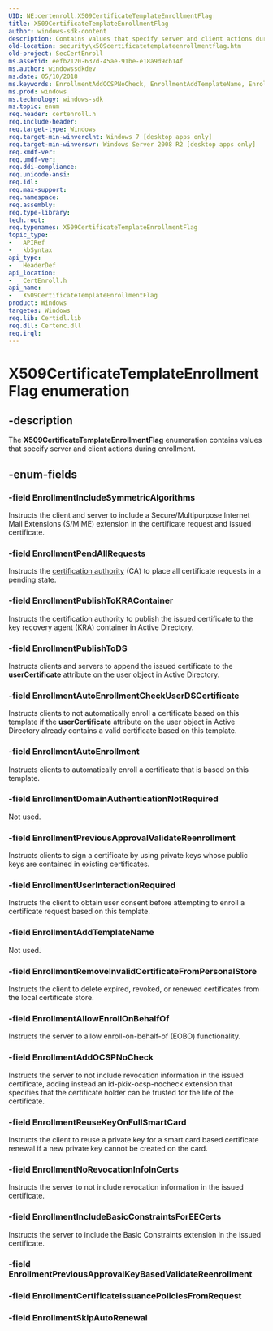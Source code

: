 ```yaml
---
UID: NE:certenroll.X509CertificateTemplateEnrollmentFlag
title: X509CertificateTemplateEnrollmentFlag
author: windows-sdk-content
description: Contains values that specify server and client actions during enrollment.
old-location: security\x509certificatetemplateenrollmentflag.htm
old-project: SecCertEnroll
ms.assetid: eefb2120-637d-45ae-91be-e18a9d9cb14f
ms.author: windowssdkdev
ms.date: 05/10/2018
ms.keywords: EnrollmentAddOCSPNoCheck, EnrollmentAddTemplateName, EnrollmentAllowEnrollOnBehalfOf, EnrollmentAutoEnrollment, EnrollmentAutoEnrollmentCheckUserDSCertificate, EnrollmentDomainAuthenticationNotRequired, EnrollmentIncludeBasicConstraintsForEECerts, EnrollmentIncludeSymmetricAlgorithms, EnrollmentNoRevocationInfoInCerts, EnrollmentPendAllRequests, EnrollmentPreviousApprovalValidateReenrollment, EnrollmentPublishToDS, EnrollmentPublishToKRAContainer, EnrollmentRemoveInvalidCertificateFromPersonalStore, EnrollmentReuseKeyOnFullSmartCard, EnrollmentUserInteractionRequired, X509CertificateTemplateEnrollmentFlag, X509CertificateTemplateEnrollmentFlag enumeration [Security], certenroll/EnrollmentAddOCSPNoCheck, certenroll/EnrollmentAddTemplateName, certenroll/EnrollmentAllowEnrollOnBehalfOf, certenroll/EnrollmentAutoEnrollment, certenroll/EnrollmentAutoEnrollmentCheckUserDSCertificate, certenroll/EnrollmentDomainAuthenticationNotRequired, certenroll/EnrollmentIncludeBasicConstraintsForEECerts, certenroll/EnrollmentIncludeSymmetricAlgorithms, certenroll/EnrollmentNoRevocationInfoInCerts, certenroll/EnrollmentPendAllRequests, certenroll/EnrollmentPreviousApprovalValidateReenrollment, certenroll/EnrollmentPublishToDS, certenroll/EnrollmentPublishToKRAContainer, certenroll/EnrollmentRemoveInvalidCertificateFromPersonalStore, certenroll/EnrollmentReuseKeyOnFullSmartCard, certenroll/EnrollmentUserInteractionRequired, certenroll/X509CertificateTemplateEnrollmentFlag, security.x509certificatetemplateenrollmentflag
ms.prod: windows
ms.technology: windows-sdk
ms.topic: enum
req.header: certenroll.h
req.include-header: 
req.target-type: Windows
req.target-min-winverclnt: Windows 7 [desktop apps only]
req.target-min-winversvr: Windows Server 2008 R2 [desktop apps only]
req.kmdf-ver: 
req.umdf-ver: 
req.ddi-compliance: 
req.unicode-ansi: 
req.idl: 
req.max-support: 
req.namespace: 
req.assembly: 
req.type-library: 
tech.root: 
req.typenames: X509CertificateTemplateEnrollmentFlag
topic_type:
-	APIRef
-	kbSyntax
api_type:
-	HeaderDef
api_location:
-	CertEnroll.h
api_name:
-	X509CertificateTemplateEnrollmentFlag
product: Windows
targetos: Windows
req.lib: Certidl.lib
req.dll: Certenc.dll
req.irql: 
---
```


# X509CertificateTemplateEnrollmentFlag enumeration


## -description


The <b>X509CertificateTemplateEnrollmentFlag</b> enumeration contains values that specify server and client actions during enrollment.


## -enum-fields




### -field EnrollmentIncludeSymmetricAlgorithms

Instructs the client and server to include a Secure/Multipurpose Internet Mail Extensions (S/MIME) extension in the certificate request and issued certificate.


### -field EnrollmentPendAllRequests

Instructs the <a href="https://msdn.microsoft.com/db46def4-bfdc-4801-a57d-d568e94a2dbb">certification authority</a> (CA) to place all certificate requests in a pending state.


### -field EnrollmentPublishToKRAContainer

Instructs the certification authority to publish the issued certificate to the key recovery agent (KRA) container in Active Directory.


### -field EnrollmentPublishToDS

Instructs clients and servers to append the issued certificate to the <b>userCertificate</b> attribute on the user object in Active Directory.


### -field EnrollmentAutoEnrollmentCheckUserDSCertificate

Instructs clients to not automatically enroll a certificate based on this template if the <b>userCertificate</b> attribute on the user object in Active Directory already contains a valid certificate based on this template.


### -field EnrollmentAutoEnrollment

Instructs clients to automatically enroll a certificate that is based on this template.


### -field EnrollmentDomainAuthenticationNotRequired

Not used.


### -field EnrollmentPreviousApprovalValidateReenrollment

Instructs clients to sign a certificate by using private keys whose public keys are contained in  existing certificates.


### -field EnrollmentUserInteractionRequired

Instructs the client to obtain user consent before attempting to enroll a certificate request based on this template.


### -field EnrollmentAddTemplateName

Not used.


### -field EnrollmentRemoveInvalidCertificateFromPersonalStore

Instructs the client to delete expired, revoked, or renewed certificates from the local certificate store.


### -field EnrollmentAllowEnrollOnBehalfOf

Instructs the server to allow enroll-on-behalf-of (EOBO) functionality.


### -field EnrollmentAddOCSPNoCheck

Instructs the server to not include revocation information in the issued certificate, adding instead an id-pkix-ocsp-nocheck extension that specifies that the certificate holder can be trusted for the life of the certificate.


### -field EnrollmentReuseKeyOnFullSmartCard

Instructs the client to reuse a private key for a smart card based certificate renewal if a new private key cannot be created on the card.


### -field EnrollmentNoRevocationInfoInCerts

Instructs the server to not include revocation information in the issued certificate.


### -field EnrollmentIncludeBasicConstraintsForEECerts

Instructs the server to include the Basic Constraints extension in the issued certificate.


### -field EnrollmentPreviousApprovalKeyBasedValidateReenrollment


### -field EnrollmentCertificateIssuancePoliciesFromRequest


### -field EnrollmentSkipAutoRenewal



